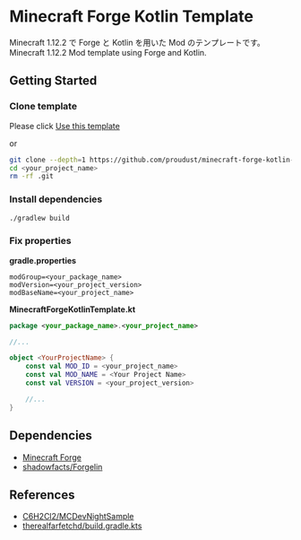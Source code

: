 # Minecraft Forge Kotlin Template
Minecraft 1.12.2 で Forge と Kotlin を用いた Mod のテンプレートです。  
Minecraft 1.12.2 Mod template using Forge and Kotlin.  

## Getting Started
### Clone template
Please click [Use this template](https://github.com/proudust/minecraft-forge-kotlin-template/generate)

or

```sh
git clone --depth=1 https://github.com/proudust/minecraft-forge-kotlin-template <your_project_name>
cd <your_project_name>
rm -rf .git
```

### Install dependencies
```sh
./gradlew build
```

### Fix properties
**gradle.properties**
```
modGroup=<your_package_name>
modVersion=<your_project_version>
modBaseName=<your_project_name>
```

**MinecraftForgeKotlinTemplate.kt**
```kt
package <your_package_name>.<your_project_name>

//...

object <YourProjectName> {
    const val MOD_ID = <your_project_name>
    const val MOD_NAME = <Your Project Name>
    const val VERSION = <your_project_version>

    //...
}
```

## Dependencies

- [Minecraft Forge](https://files.minecraftforge.net/)
- [shadowfacts/Forgelin](https://github.com/shadowfacts/Forgelin)

## References

- [C6H2Cl2/MCDevNightSample](https://github.com/C6H2Cl2/MCDevNightSample)
- [therealfarfetchd/build.gradle.kts](https://gist.github.com/therealfarfetchd/db8fc601df89703a360bccc0395ec590)
